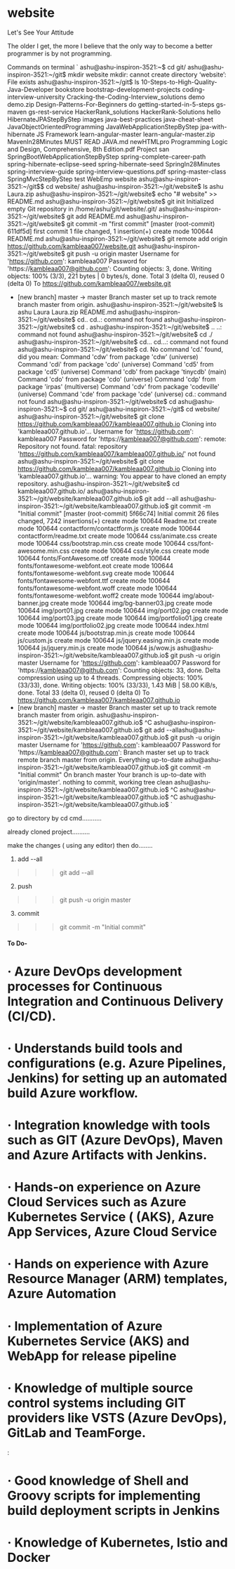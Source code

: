 # website

Let's See Your Attitude




The older I get, the more I believe that the only way to become a better programmer is by not programming.


Commands on terminal
`
ashu@ashu-inspiron-3521:~$ cd git/
ashu@ashu-inspiron-3521:~/git$ mkdir website
mkdir: cannot create directory ‘website’: File exists
ashu@ashu-inspiron-3521:~/git$ ls
10-Steps-to-High-Quality-Java-Developer
bookstore
bootstrap-development-projects
coding-interview-university
Cracking-the-Coding-Interview_solutions
demo
demo.zip
Design-Patterns-For-Beginners
do
getting-started-in-5-steps
gs-maven
gs-rest-service
HackerRank_solutions
HackerRank-Solutions
hello
HibernateJPAStepByStep
images
java-best-practices
java-cheat-sheet
JavaObjectOrientedProgramming
JavaWebApplicationStepByStep
jpa-with-hibernate
JS Framework
learn-angular-master
learn-angular-master.zip
MavenIn28Minutes
MUST READ JAVA.md
newHTMLpro
Programming Logic and Design, Comprehensive, 8th Edition.pdf
Project
san
SpringBootWebApplicationStepByStep
spring-complete-career-path
spring-hibernate-eclipse-seed
spring-hibernate-seed
SpringIn28Minutes
spring-interview-guide
spring-interview-questions.pdf
spring-master-class
SpringMvcStepByStep
test
WebEmp
website
ashu@ashu-inspiron-3521:~/git$$ cd website/
ashu@ashu-inspiron-3521:~/git/website$ ls
ashu  Laura.zip
ashu@ashu-inspiron-3521:~/git/website$ echo "# website" >> README.md
ashu@ashu-inspiron-3521:~/git/website$ git init
Initialized empty Git repository in /home/ashu/git/website/.git/
ashu@ashu-inspiron-3521:~/git/website$ git add README.md
ashu@ashu-inspiron-3521:~/git/website$ git commit -m "first commit"
[master (root-commit) 611df5d] first commit
 1 file changed, 1 insertion(+)
 create mode 100644 README.md
ashu@ashu-inspiron-3521:~/git/website$ git remote add origin https://github.com/kambleaa007/website.git
ashu@ashu-inspiron-3521:~/git/website$ git push -u origin master
Username for 'https://github.com': kambleaa007
Password for 'https://kambleaa007@github.com': 
Counting objects: 3, done.
Writing objects: 100% (3/3), 221 bytes | 0 bytes/s, done.
Total 3 (delta 0), reused 0 (delta 0)
To https://github.com/kambleaa007/website.git
 * [new branch]      master -> master
Branch master set up to track remote branch master from origin.
ashu@ashu-inspiron-3521:~/git/website$ ls
ashu  Laura  Laura.zip  README.md
ashu@ashu-inspiron-3521:~/git/website$ cd..
cd..: command not found
ashu@ashu-inspiron-3521:~/git/website$ cd .
ashu@ashu-inspiron-3521:~/git/website$ ..
..: command not found
ashu@ashu-inspiron-3521:~/git/website$ cd ./
ashu@ashu-inspiron-3521:~/git/website$ cd...
cd...: command not found
ashu@ashu-inspiron-3521:~/git/website$ cd.
No command 'cd.' found, did you mean:
 Command 'cdw' from package 'cdw' (universe)
 Command 'cdi' from package 'cdo' (universe)
 Command 'cd5' from package 'cd5' (universe)
 Command 'cdb' from package 'tinycdb' (main)
 Command 'cdo' from package 'cdo' (universe)
 Command 'cdp' from package 'irpas' (multiverse)
 Command 'cdv' from package 'codeville' (universe)
 Command 'cde' from package 'cde' (universe)
cd.: command not found
ashu@ashu-inspiron-3521:~/git/website$ cd
ashu@ashu-inspiron-3521:~$ cd git/
ashu@ashu-inspiron-3521:~/git$ cd website/
ashu@ashu-inspiron-3521:~/git/website$ git clone https://github.com/kambleaa007/kambleaa007.github.io
Cloning into 'kambleaa007.github.io'...
Username for 'https://github.com': kambleaa007
Password for 'https://kambleaa007@github.com': 
remote: Repository not found.
fatal: repository 'https://github.com/kambleaa007/kambleaa007.github.io/' not found
ashu@ashu-inspiron-3521:~/git/website$ git clone https://github.com/kambleaa007/kambleaa007.github.io
Cloning into 'kambleaa007.github.io'...
warning: You appear to have cloned an empty repository.
ashu@ashu-inspiron-3521:~/git/website$ cd kambleaa007.github.io/
ashu@ashu-inspiron-3521:~/git/website/kambleaa007.github.io$ git add --all
ashu@ashu-inspiron-3521:~/git/website/kambleaa007.github.io$ git commit -m "Initial commit"
[master (root-commit) 5f66c74] Initial commit
 26 files changed, 7242 insertions(+)
 create mode 100644 Readme.txt
 create mode 100644 contactform/contactform.js
 create mode 100644 contactform/readme.txt
 create mode 100644 css/animate.css
 create mode 100644 css/bootstrap.min.css
 create mode 100644 css/font-awesome.min.css
 create mode 100644 css/style.css
 create mode 100644 fonts/FontAwesome.otf
 create mode 100644 fonts/fontawesome-webfont.eot
 create mode 100644 fonts/fontawesome-webfont.svg
 create mode 100644 fonts/fontawesome-webfont.ttf
 create mode 100644 fonts/fontawesome-webfont.woff
 create mode 100644 fonts/fontawesome-webfont.woff2
 create mode 100644 img/about-banner.jpg
 create mode 100644 img/bg-banner03.jpg
 create mode 100644 img/port01.jpg
 create mode 100644 img/port02.jpg
 create mode 100644 img/port03.jpg
 create mode 100644 img/portfolio01.jpg
 create mode 100644 img/portfolio02.jpg
 create mode 100644 index.html
 create mode 100644 js/bootstrap.min.js
 create mode 100644 js/custom.js
 create mode 100644 js/jquery.easing.min.js
 create mode 100644 js/jquery.min.js
 create mode 100644 js/wow.js
ashu@ashu-inspiron-3521:~/git/website/kambleaa007.github.io$ git push -u origin master
Username for 'https://github.com': kambleaa007
Password for 'https://kambleaa007@github.com': 
Counting objects: 33, done.
Delta compression using up to 4 threads.
Compressing objects: 100% (33/33), done.
Writing objects: 100% (33/33), 1.43 MiB | 58.00 KiB/s, done.
Total 33 (delta 0), reused 0 (delta 0)
To https://github.com/kambleaa007/kambleaa007.github.io
 * [new branch]      master -> master
Branch master set up to track remote branch master from origin.
ashu@ashu-inspiron-3521:~/git/website/kambleaa007.github.io$ ^C
ashu@ashu-inspiron-3521:~/git/website/kambleaa007.github.io$ git add --allashu@ashu-inspiron-3521:~/git/website/kambleaa007.github.io$ git push -u origin master
Username for 'https://github.com': kambleaa007
Password for 'https://kambleaa007@github.com': 
Branch master set up to track remote branch master from origin.
Everything up-to-date
ashu@ashu-inspiron-3521:~/git/website/kambleaa007.github.io$ git commit -m "Initial commit"
On branch master
Your branch is up-to-date with 'origin/master'.
nothing to commit, working tree clean
ashu@ashu-inspiron-3521:~/git/website/kambleaa007.github.io$ ^C
ashu@ashu-inspiron-3521:~/git/website/kambleaa007.github.io$ ^C
ashu@ashu-inspiron-3521:~/git/website/kambleaa007.github.io$ 
`



go to directory by cd cmd...........

already cloned project..........

make the changes ( using any editor) then do........

1) add --all

>>>git add --all



2) push

>>>git push -u origin master



3) commit

>>>git commit -m "Initial commit"



#### To Do-
# ·         Azure DevOps development processes for Continuous Integration and Continuous Delivery (CI/CD).

# ·         Understands build tools and configurations (e.g. Azure Pipelines, Jenkins) for setting up an automated build Azure workflow.

# ·         Integration knowledge with tools such as GIT (Azure DevOps), Maven and Azure Artifacts with Jenkins.

# ·         Hands-on experience on Azure Cloud Services such as Azure Kubernetes Service ( (AKS), Azure App Services, Azure Cloud Service

# ·         Hands on experience with Azure Resource Manager (ARM) templates, Azure Automation

# ·         Implementation of Azure Kubernetes Service (AKS) and WebApp for release pipeline

# ·         Knowledge of multiple source control systems including GIT providers like VSTS (Azure DevOps), GitLab and TeamForge.

:
# ·         Good knowledge of Shell and Groovy scripts for implementing build deployment scripts in Jenkins

# ·         Knowledge of Kubernetes, Istio and Docker








